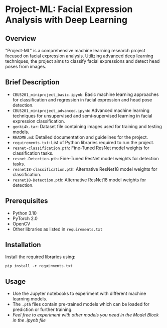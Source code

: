 # Project-ML: Facial Expression Analysis with Deep Learning

## Overview
"Project-ML" is a comprehensive machine learning research project focused on facial expression analysis. Utilizing advanced deep learning techniques, the project aims to classify facial expressions and detect head poses from images.

## Brief Description

- `CBU5201_miniproject_basic.ipynb`: Basic machine learning approaches for classification and regression in facial expression and head pose detection.
- `CBU5201_miniproject_advanced.ipynb`: Advanced machine learning techniques for unsupervised and semi-supervised learning in facial expression classification.
- `genki4k.tar`: Dataset file containing images used for training and testing models.
- `README.md`: Detailed documentation and guidelines for the project.
- `requirements.txt`: List of Python libraries required to run the project.
- `resnet-classification.pth`: Fine-Tuned ResNet model weights for classification tasks.
- `resnet-Detection.pth`: Fine-Tuned ResNet model weights for detection tasks.
- `resnet18-classification.pth`: Alternative ResNet18 model weights for classification.
- `resnet18-Detection.pth`: Alternative ResNet18 model weights for detection.

## Prerequisites
- Python 3.10
- PyTorch 2.0
- OpenCV
- Other libraries as listed in `requirements.txt`

## Installation
Install the required libraries using:
```
pip install -r requirments.txt
```

## Usage
- Use the Jupyter notebooks to experiment with different machine learning models.
- The `.pth` files contain pre-trained models which can be loaded for prediction or further training.
- *Feel free to experiment with other models you need in the Model Block in the .ipynb file*



